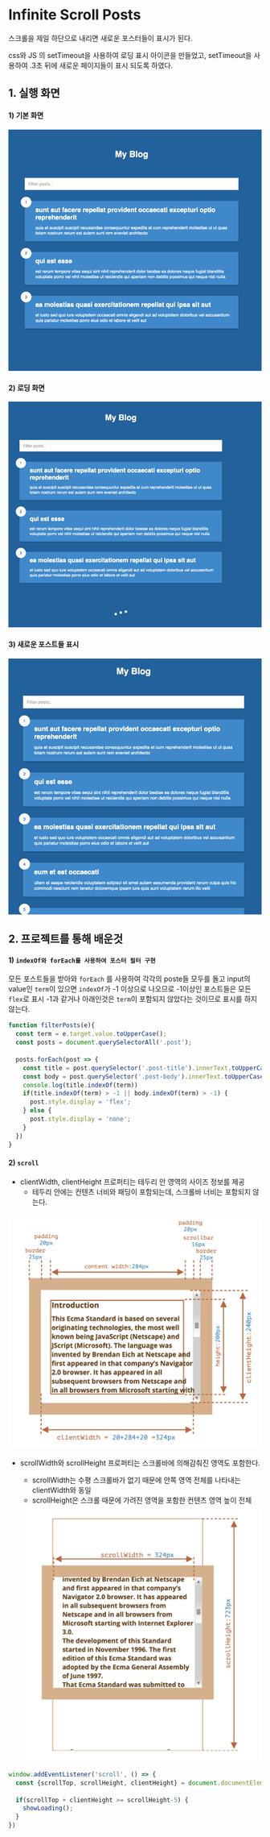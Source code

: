 # Infinite Scroll Posts

스크롤을 제일 하단으로 내리면 새로운 포스터들이 표시가 된다.

css와 JS 의 setTimeout을 사용하여 로딩 표시 아이콘을 만들었고, setTimeout을 사용하여 .3초 뒤에 새로운 페이지들이 표시 되도록 하였다.



## 1. 실행 화면

#### 1) 기본 화면

<img src="https://github.com/jin0106/20-Web-projects-by-Vanilla-JS/raw/master/11.%20Infinite%20Scroll%20Posts/readme.assets/image-20211220221456272.png"/>





#### 2) 로딩 화면

<img src="https://github.com/jin0106/20-Web-projects-by-Vanilla-JS/raw/master/11.%20Infinite%20Scroll%20Posts/readme.assets/image-20211220221730909.png"/>



#### 3) 새로운 포스트들 표시

<img src="https://github.com/jin0106/20-Web-projects-by-Vanilla-JS/raw/master/11.%20Infinite%20Scroll%20Posts/readme.assets/image-20211220221817152.png"/>



## 2. 프로젝트를 통해 배운것

#### 1) `indexOf와 forEach를 사용하여 포스터 필터 구현`

모든 포스트들을 받아와 `forEach` 를 사용하여 각각의 poste들 모두를 돌고 input의 value인 `term`이 있으면 `indexOf`가 -1 이상으로 나오므로 -1이상인 포스트들은 모든 `flex`로 표시 -1과 같거나 아래인것은 `term`이 포함되지 않았다는 것이므로 표시를 하지 않는다.

```javascript
function filterPosts(e){
  const term = e.target.value.toUpperCase();
  const posts = document.querySelectorAll('.post');

  posts.forEach(post => {
    const title = post.querySelector('.post-title').innerText.toUpperCase();
    const body = post.querySelector('.post-body').innerText.toUpperCase();
    console.log(title.indexOf(term))
    if(title.indexOf(term) > -1 || body.indexOf(term) > -1) {
      post.style.display = 'flex';
    } else {
      post.style.display = 'none';
    }
  })
}
```



#### 2) `scroll`

* clientWidth, clientHeight 프로퍼티는 테두리 안 영역의 사이즈 정보를 제공
  * 테두리 안에는 컨텐츠 너비와 패딩이 포함되는데, 스크롤바 너비는 포함되지 않는다.

![image-20211220224623868](readme.assets/image-20211220224623868.png)

* scrollWidth와 scrollHeight 프로퍼티는 스크롤바에 의해감춰진 영역도 포함한다.

  * scrollWidth는 수평 스크롤바가 없기 때문에 안쪽 영역 전체를 나타내는 clientWidth와 동일
  * scrollHeight은 스크롤 때문에 가려진 영역을 포함한 컨텐츠 영역 높이 전체

  <img src="readme.assets/image-20211220224714406.png" alt="image-20211220224714406" style="zoom:50%;" />

  

```javascript
window.addEventListener('scroll', () => {
  const {scrollTop, scrollHeight, clientHeight} = document.documentElement;

  if(scrollTop + clientHeight >= scrollHeight-5) {
    showLoading();
  }
})
```

